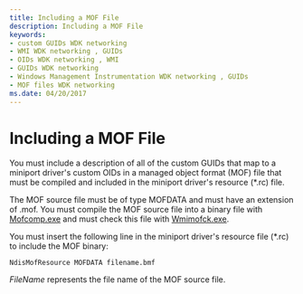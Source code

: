 ```yaml
---
title: Including a MOF File
description: Including a MOF File
keywords:
- custom GUIDs WDK networking
- WMI WDK networking , GUIDs
- OIDs WDK networking , WMI
- GUIDs WDK networking
- Windows Management Instrumentation WDK networking , GUIDs
- MOF files WDK networking
ms.date: 04/20/2017
---
```


# Including a MOF File





You must include a description of all of the custom GUIDs that map to a miniport driver's custom OIDs in a managed object format (MOF) file that must be compiled and included in the miniport driver's resource (\*.rc) file.

The MOF source file must be of type MOFDATA and must have an extension of .mof. You must compile the MOF source file into a binary file with [Mofcomp.exe](../kernel/compiling-a-driver-s-mof-file.md) and must check this file with [Wmimofck.exe](../kernel/using-wmimofck-exe.md).

You must insert the following line in the miniport driver's resource file (\*.rc) to include the MOF binary:

```Text
NdisMofResource MOFDATA filename.bmf
```

*FileName* represents the file name of the MOF source file.

 

